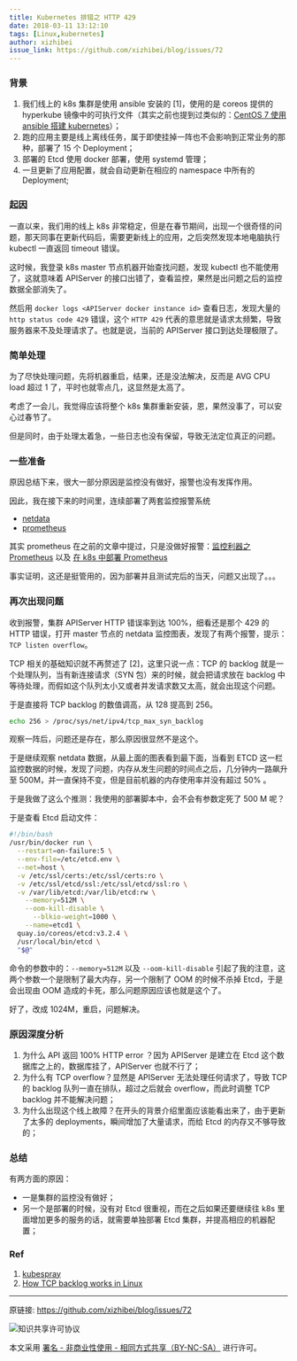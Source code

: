 ```yaml
---
title: Kubernetes 排错之 HTTP 429
date: 2018-03-11 13:12:10
tags: [Linux,kubernetes]
author: xizhibei
issue_link: https://github.com/xizhibei/blog/issues/72
---
```

<!-- en_title: kubernetes-troubleshotting-http-429 -->

### 背景
1. 我们线上的 k8s 集群是使用 ansible 安装的 [1]，使用的是 coreos 提供的 hyperkube 镜像中的可执行文件（其实之前也提到过类似的：[CentOS 7 使用 ansible 搭建 kubernetes](https://github.com/xizhibei/blog/issues/47)）；
2. 跑的应用主要是线上离线任务，属于即使挂掉一阵也不会影响到正常业务的那种，部署了 15 个 Deployment；
3. 部署的 Etcd 使用 docker 部署，使用 systemd 管理；
4. 一旦更新了应用配置，就会自动更新在相应的 namespace 中所有的 Deployment;

### 起因
一直以来，我们用的线上 k8s 非常稳定，但是在春节期间，出现一个很奇怪的问题，那天同事在更新代码后，需要更新线上的应用，之后突然发现本地电脑执行 kubectl 一直返回 timeout 错误。

这时候，我登录 k8s master 节点机器开始查找问题，发现 kubectl 也不能使用了，这就意味着 APIServer 的接口出错了，查看监控，果然是出问题之后的监控数据全部消失了。

然后用 `docker logs <APIServer docker instance id>` 查看日志，发现大量的 `http status code 429` 错误，这个 `HTTP 429` 代表的意思就是请求太频繁，导致服务器来不及处理请求了。也就是说，当前的 APIServer 接口到达处理极限了。

### 简单处理
为了尽快处理问题，先将机器重启，结果，还是没法解决，反而是 AVG CPU load 超过 1 了，平时也就零点几，这显然是太高了。

考虑了一会儿，我觉得应该将整个 k8s 集群重新安装，恩，果然没事了，可以安心过春节了。

但是同时，由于处理太着急，一些日志也没有保留，导致无法定位真正的问题。

### 一些准备
原因总结下来，很大一部分原因是监控没有做好，报警也没有发挥作用。

因此，我在接下来的时间里，连续部署了两套监控报警系统

- [netdata](https://github.com/firehol/netdata)
- [prometheus](https://prometheus.io)

其实 prometheus 在之前的文章中提过，只是没做好报警：[监控利器之 Prometheus](https://github.com/xizhibei/blog/issues/54) 以及 [在 k8s 中部署 Prometheus](https://github.com/xizhibei/blog/issues/55)

事实证明，这还是挺管用的，因为部署并且测试完后的当天，问题又出现了。。。

### 再次出现问题
收到报警，集群 APIServer HTTP 错误率到达 100%，细看还是那个 429 的 HTTP 错误，打开 master 节点的 netdata 监控图表，发现了有两个报警，提示： `TCP listen overflow`。

TCP 相关的基础知识就不再赘述了 [2]，这里只说一点：TCP 的 backlog 就是一个处理队列，当有新连接请求（SYN 包）来的时候，就会把请求放在 backlog 中等待处理，而假如这个队列太小又或者并发请求数又太高，就会出现这个问题。

于是直接将 TCP backlog 的数值调高，从 128 提高到 256。

```bash
echo 256 > /proc/sys/net/ipv4/tcp_max_syn_backlog
```

观察一阵后，问题还是存在，那么原因很显然不是这个。

于是继续观察 netdata 数据，从最上面的图表看到最下面，当看到 ETCD 这一栏监控数据的时候，发现了问题，内存从发生问题的时间点之后，几分钟内一路飙升至 500M，并一直保持不变，但是目前机器的内存使用率并没有超过 50% 。

于是我做了这么个推测：我使用的部署脚本中，会不会有参数定死了 500 M 呢？

于是查看 Etcd 启动文件：

```bash
#!/bin/bash
/usr/bin/docker run \
  --restart=on-failure:5 \
  --env-file=/etc/etcd.env \
  --net=host \
  -v /etc/ssl/certs:/etc/ssl/certs:ro \
  -v /etc/ssl/etcd/ssl:/etc/ssl/etcd/ssl:ro \
  -v /var/lib/etcd:/var/lib/etcd:rw \
    --memory=512M \
    --oom-kill-disable \
      --blkio-weight=1000 \
    --name=etcd1 \
  quay.io/coreos/etcd:v3.2.4 \
  /usr/local/bin/etcd \
  "$@"
```

命令的参数中的：`--memory=512M` 以及 `--oom-kill-disable` 引起了我的注意，这两个参数一个是限制了最大内存，另一个限制了 OOM 的时候不杀掉 Etcd，于是会出现由 OOM 造成的卡死，那么问题原因应该也就是这个了。

好了，改成 1024M，重启，问题解决。

### 原因深度分析

1. 为什么 API 返回 100% HTTP error ？因为 APIServer 是建立在 Etcd 这个数据库之上的，数据库挂了，APIServer 也就不行了；
2. 为什么有 TCP overflow？显然是 APIServer 无法处理任何请求了，导致 TCP 的 backlog 队列一直在排队，超过之后就会 overflow，而此时调整 TCP backlog 并不能解决问题；
3. 为什么出现这个线上故障？在开头的背景介绍里面应该能看出来了，由于更新了太多的 deployments，瞬间增加了大量请求，而给 Etcd 的内存又不够导致的；

### 总结
有两方面的原因：

- 一是集群的监控没有做好；
- 另一个是部署的时候，没有对 Etcd 很重视，而在之后如果还要继续往 k8s 里面增加更多的服务的话，就需要单独部署 Etcd 集群，并提高相应的机器配置；

### Ref
1. [kubespray](https://github.com/kubernetes-incubator/kubespray)
1. [How TCP backlog works in Linux](https://veithen.github.io/2014/01/01/how-tcp-backlog-works-in-linux.html)



***
原链接: https://github.com/xizhibei/blog/issues/72

![知识共享许可协议](https://i.creativecommons.org/l/by-nc-sa/4.0/88x31.png "署名 - 非商业性使用 - 相同方式共享（BY-NC-SA）")

本文采用 [署名 - 非商业性使用 - 相同方式共享（BY-NC-SA）](https://creativecommons.org/licenses/by-nc-sa/4.0/deed.zh) 进行许可。
